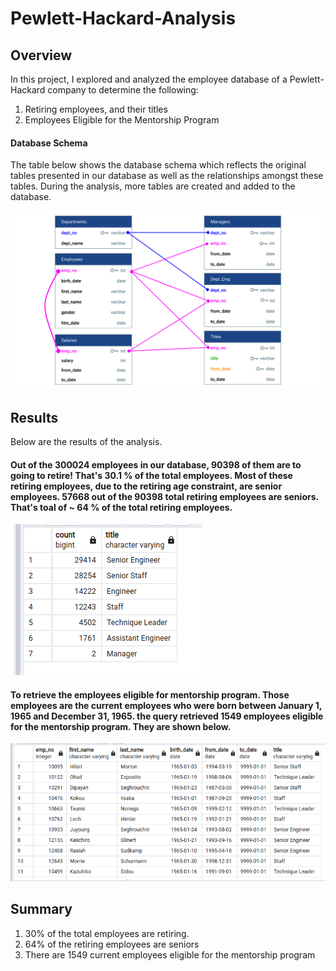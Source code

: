 # Pewlett-Hackard-Analysis

## Overview
In this project, I explored and analyzed the employee database of a Pewlett-Hackard company to determine the following:
<ol>
<li>  Retiring employees, and their titles </li>
<li> Employees Eligible for the Mentorship Program </li>
</ol>

#### Database Schema

The table below shows the database schema which reflects the original tables presented in our database as well as the relationships amongst these tables. During the analysis, more tables are created and added to the database.

![alt text](ERD_Schema.png)

## Results

Below are the results of the analysis.

####  Out of the 300024 employees in our database, 90398 of them are to going to retire! That's 30.1 % of the total employees. Most of these retiring employees, due to  the retiring age constraint, are senior employees. 57668 out of the 90398 total retiring employees are seniors. That's toal of ~ 64 % of the total retiring employees.

![alt text](Retiting_Titles.png)


####   To retrieve the employees eligible for mentorship program. Those employees are the **current employees who were born between January 1, 1965 and December 31, 1965.** the query retrieved 1549 employees eligible for the mentorship program. They are shown below.

![alt text](Mentor_Eligibilty.png)


## Summary
<ol>
<li> 30% of the total employees are retiring.
<li> 64% of the retiring employees are seniors
<li> There are 1549 current employees eligible for the mentorship program
